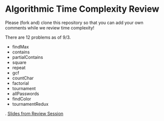 # Algorithmic Time Complexity Review
Please (fork and) clone this repository so that you can add your own comments while we review time complexity!

There are 12 problems as of 9/3.

- findMax
- contains
- partialContains
- square
- repeat
- gcf
- countChar
- factorial
- tournament
- allPasswords
- findColor
- tournamentRedux

.
[Slides from Review Session](http://slides.com/bethjohnson/algorithmic-complexityreview-3-4-5-6)
